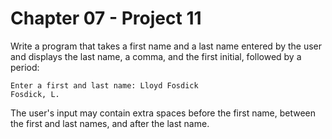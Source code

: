 # Chapter 07 - Project 11

Write a program that takes a first name and a last name entered by the user and
displays the last name, a comma, and the first initial, followed by a period:

```
Enter a first and last name: Lloyd Fosdick
Fosdick, L.
```

The user's input may contain extra spaces before the first name, between the
first and last names, and after the last name.
